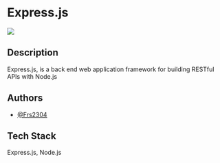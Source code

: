 # Express.js

<img src="https://www.hugeserver.com/kb/wp-content/uploads/2017/12/expresslogo.png">


## Description

Express.js, is a back end web application framework for building RESTful APIs with Node.js


## Authors

- [@Frs2304](https://www.github.com/Frs2304)


## Tech Stack
Express.js, Node.js
